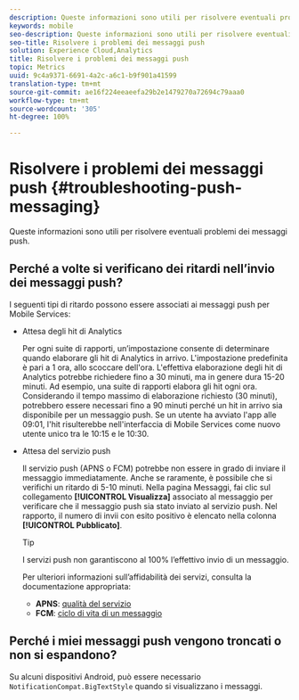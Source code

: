 ```yaml
---
description: Queste informazioni sono utili per risolvere eventuali problemi dei messaggi push.
keywords: mobile
seo-description: Queste informazioni sono utili per risolvere eventuali problemi dei messaggi push.
seo-title: Risolvere i problemi dei messaggi push
solution: Experience Cloud,Analytics
title: Risolvere i problemi dei messaggi push
topic: Metrics
uuid: 9c4a9371-6691-4a2c-a6c1-b9f901a41599
translation-type: tm+mt
source-git-commit: ae16f224eeaeefa29b2e1479270a72694c79aaa0
workflow-type: tm+mt
source-wordcount: '305'
ht-degree: 100%

---
```



# Risolvere i problemi dei messaggi push {#troubleshooting-push-messaging}

Queste informazioni sono utili per risolvere eventuali problemi dei messaggi push.

## Perché a volte si verificano dei ritardi nell’invio dei messaggi push?

I seguenti tipi di ritardo possono essere associati ai messaggi push per Mobile Services:

* Attesa degli hit di Analytics

   Per ogni suite di rapporti, un’impostazione consente di determinare quando elaborare gli hit di Analytics in arrivo. L&#39;impostazione predefinita è pari a 1 ora, allo scoccare dell&#39;ora. L&#39;effettiva elaborazione degli hit di Analytics potrebbe richiedere fino a 30 minuti, ma in genere dura 15-20 minuti. Ad esempio, una suite di rapporti elabora gli hit ogni ora. Considerando il tempo massimo di elaborazione richiesto (30 minuti), potrebbero essere necessari fino a 90 minuti perché un hit in arrivo sia disponibile per un messaggio push. Se un utente ha avviato l&#39;app alle 09:01, l&#39;hit risulterebbe nell&#39;interfaccia di Mobile Services come nuovo utente unico tra le 10:15 e le 10:30.

* Attesa del servizio push

   Il servizio push (APNS o FCM) potrebbe non essere in grado di inviare il messaggio immediatamente. Anche se raramente, è possibile che si verifichi un ritardo di 5-10 minuti. Nella pagina Messaggi, fai clic sul collegamento **[!UICONTROL Visualizza]** associato al messaggio per verificare che il messaggio push sia stato inviato al servizio push. Nel rapporto, il numero di invii con esito positivo è elencato nella colonna **[!UICONTROL Pubblicato]**.

   >[!TIP]
   >
   >I servizi push non garantiscono al 100% l’effettivo invio di un messaggio.

   Per ulteriori informazioni sull’affidabilità dei servizi, consulta la documentazione appropriata:

   * **APNS**: [qualità del servizio](https://developer.apple.com/library/content/documentation/NetworkingInternet/Conceptual/RemoteNotificationsPG/APNSOverview.html#//apple_ref/doc/uid/TP40008194-CH8-SW5)
   * **FCM**: [ciclo di vita di un messaggio](https://firebase.google.com/docs/cloud-messaging/concept-options#lifetime)

## Perché i miei messaggi push vengono troncati o non si espandono?

Su alcuni dispositivi Android, può essere necessario `NotificationCompat.BigTextStyle` quando si visualizzano i messaggi.
